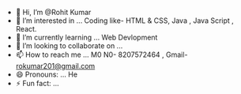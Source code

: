 - 👋 Hi, I’m @Rohit Kumar
- 👀 I’m interested in ... Coding like- HTML & CSS, Java , Java Script , React.
- 🌱 I’m currently learning ... Web Devlopment
- 💞️ I’m looking to collaborate on ...
- 📫 How to reach me ... M0 N0- 8207572464 , Gmail- rokumar201@gmail.com
- 😄 Pronouns: ... He
- ⚡ Fun fact: ... 

<!---
Rohitkr41/Rohitkr41 is a ✨ special ✨ repository because its `README.md` (this file) appears on your GitHub profile.
You can click the Preview link to take a look at your changes.
--->
